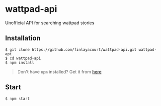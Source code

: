 # wattpad-api
Unofficial API for searching wattpad stories

## Installation
```shell
$ git clone https://github.com/finlayacourt/wattpad-api.git wattpad-api
$ cd wattpad-api
$ npm install
```
> Don't have `npm` installed? Get it from [here](https://www.npmjs.com/get-npm)
## Start
```shell
$ npm start
```
